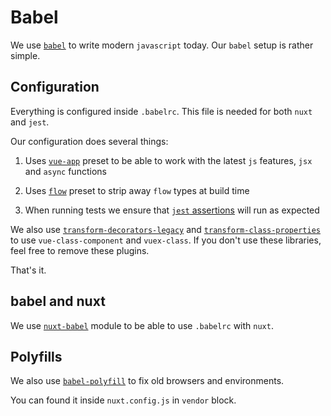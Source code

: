 # Babel

We use [`babel`](https://babeljs.io/) to write modern `javascript` today.
Our `babel` setup is rather simple.

## Configuration

Everything is configured inside `.babelrc`.
This file is needed for both `nuxt` and `jest`.

Our configuration does several things:

1. Uses [`vue-app`](https://www.npmjs.com/package/babel-preset-vue-app) 
  preset to be able to work with the latest `js` features, 
  `jsx` and `async` functions

2. Uses [`flow`](https://www.npmjs.com/package/babel-preset-flow) 
  preset to strip away `flow` types at build time

3. When running tests we ensure that [`jest` assertions][jest-assertions] 
  will run as expected 

We also use [`transform-decorators-legacy`][transform-decorators-legacy] 
and [`transform-class-properties`][transform-class-properties]
to use `vue-class-component` and `vuex-class`. 
If you don't use these libraries, feel free to remove these plugins.

That's it.

## babel and nuxt

We use [`nuxt-babel`](https://github.com/wemake-services/nuxt-babel) 
module to be able to use `.babelrc` with `nuxt`.

## Polyfills 

We also use [`babel-polyfill`](https://babeljs.io/docs/usage/polyfill/) 
to fix old browsers and environments.

You can found it inside `nuxt.config.js` in `vendor` block.

[jest-assertions]: https://github.com/mattphillips/babel-jest-assertions
[transform-decorators-legacy]: https://github.com/loganfsmyth/babel-plugin-transform-decorators-legacy
[transform-class-properties]: https://babeljs.io/docs/plugins/transform-class-properties/
